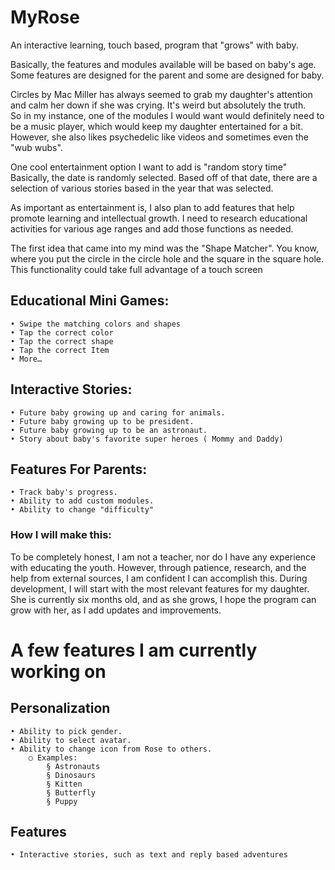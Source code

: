 # MyRose
An interactive learning, touch based, program that "grows" with baby. 

Basically, the features and modules available will be based on baby's age. Some features are designed for the parent and some are designed for baby.

Circles by Mac Miller has always seemed to grab my daughter's attention and calm her down if she was crying. It's weird but absolutely the truth.  
So in my instance, one of the modules I would want would definitely need to be a music player, which would keep my daughter entertained for a bit.  However, she also likes psychedelic like videos and sometimes even the "wub wubs". 

One cool entertainment option I want to add is "random story time" 
Basically, the date is randomly selected. Based off of that date, there are a selection of various stories based in the year that was selected. 

As important as entertainment is, I also plan to add features that help promote learning and intellectual growth. I need to research educational activities for various age ranges and add those functions as needed.  

The first idea that came into my mind was the "Shape Matcher". You know, where you put the circle in the circle hole and the square in the square hole.  This functionality could take full advantage of a touch screen



## Educational Mini Games:
	• Swipe the matching colors and shapes
	• Tap the correct color
	• Tap the correct shape
	• Tap the correct Item
	• More…


## Interactive Stories:
	• Future baby growing up and caring for animals.
	• Future baby growing up to be president.
	• Future baby growing up to be an astronaut.
	• Story about baby's favorite super heroes ( Mommy and Daddy)

## Features For Parents:
	• Track baby's progress.
	• Ability to add custom modules.
	• Ability to change "difficulty" 




### How I will make this:

To be completely honest, I am not a teacher, nor do I have any experience with educating the youth. However, through patience, research, and the help from external sources, I am confident I can accomplish this. 
During development, I will start with the most relevant features for my daughter. She is currently six months old, and as she grows, I hope the program can grow with her, as I add updates and improvements.


# A few features I am currently working on

## Personalization

	• Ability to pick gender. 
	• Ability to select avatar. 
	• Ability to change icon from Rose to others. 
		○ Examples:
			§ Astronauts 
			§ Dinosaurs
			§ Kitten 
			§ Butterfly 
			§ Puppy

## Features

	• Interactive stories, such as text and reply based adventures 
